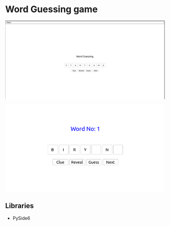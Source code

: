 # Word Guessing game

![home](./images/home.png)

![home](./images/running.png)

## Libraries

- PySide6
